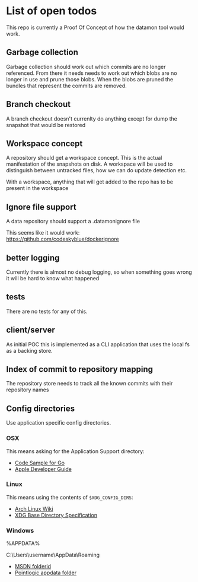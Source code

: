 # List of open todos

This repo is currently a Proof Of Concept of how the datamon tool would work.

## Garbage collection

Garbage collection should work out which commits are no longer referenced.
From there it needs needs to work out which blobs are no longer in use and prune those blobs.
When the blobs are pruned the bundles that represent the commits are removed.

## Branch checkout

A branch checkout doesn't currenlty do anything except for dump the snapshot that would be restored

## Workspace concept

A repository should get a workspace concept. This is the actual manifestation of the snapshots on disk.
A workspace will be used to distinguish between untracked files, how we can do update detection etc.

With a workspace, anything that will get added to the repo has to be present in the workspace

## Ignore file support

A data repository should support a .datamonignore file

This seems like it would work: https://github.com/codeskyblue/dockerignore

## better logging

Currently there is almost no debug logging, so when something goes wrong it will be hard to know what happened

## tests

There are no tests for any of this.

## client/server

As initial POC this is implemented as a CLI application that uses the local fs as a backing store.

## Index of commit to repository mapping

The repository store needs to track all the known commits with their repository names

## Config directories

Use application specific config directories.

### OSX

This means asking for the Application Support directory: 

* [Code Sample for Go](https://coderwall.com/p/l9jr5a/accessing-cocoa-objective-c-from-go-with-cgo)
* [Apple Developer Guide](https://developer.apple.com/library/archive/documentation/General/Conceptual/MOSXAppProgrammingGuide/AppRuntime/AppRuntime.html#//apple_ref/doc/uid/TP40010543-CH2-SW9)

### Linux

This means using the contents of `$XDG_CONFIG_DIRS`: 

* [Arch Linux Wiki](https://wiki.archlinux.org/index.php/XDG_Base_Directory_support)
* [XDG Base Directory Specification](https://specifications.freedesktop.org/basedir-spec/basedir-spec-latest.html)

### Windows

%APPDATA%

C:\Users\username\AppData\Roaming

* [MSDN folderid](https://docs.microsoft.com/en-us/windows/desktop/shell/knownfolderid)
* [Pointlogic appdata folder](https://support.pointlogic.com/faq/troubleshooting/accessing-the-appdata-folder)
